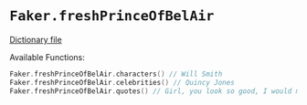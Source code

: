 # `Faker.freshPrinceOfBelAir`

[Dictionary file](../src/main/resources/locales/en/fresh_prince_of_bel_air.yml)

Available Functions:  
```kotlin
Faker.freshPrinceOfBelAir.characters() // Will Smith
Faker.freshPrinceOfBelAir.celebrities() // Quincy Jones
Faker.freshPrinceOfBelAir.quotes() // Girl, you look so good, I would marry your brother just to get in your family.

```
